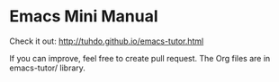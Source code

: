 Emacs Mini Manual
=================

Check it out: http://tuhdo.github.io/emacs-tutor.html

If you can improve, feel free to create pull request. The Org files are in emacs-tutor/ library.
